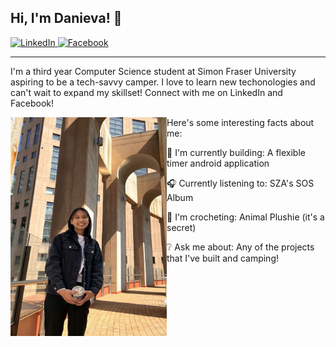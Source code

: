 ## Hi, I'm Danieva! :love_you_gesture:
[
    ![LinkedIn](https://img.shields.io/badge/LinkedIn-0077B5?style=for-the-badge&logo=linkedin&logoColor=white)
](https://www.linkedin.com/in/danievaparaiso01/)
[
    ![Facebook](https://img.shields.io/badge/Facebook-1877F2?style=for-the-badge&logo=facebook&logoColor=white)
](https://www.facebook.com/danieva.paraiso)
___

I'm a third year Computer Science student at Simon Fraser University aspiring to be a tech-savvy camper. I love to learn new techonologies and can't wait to expand my skillset! Connect with me on LinkedIn and Facebook!


<img src="gitpic.jpg" align="left" width="250" height="350">

Here's some interesting facts about me: 


:hammer: I'm currently building: A flexible timer android application

:headphones: Currently listening to: SZA's SOS Album 

:yarn: I'm crocheting: Animal Plushie (it's a secret)

:grey_question: Ask me about: Any of the projects that I've built and camping! 


